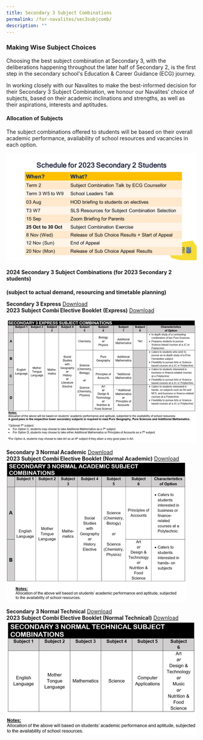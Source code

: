 ```yaml
---
title: Secondary 3 Subject Combinations
permalink: /for-navalites/sec3subjcomb/
description: ""
---
```

### Making Wise Subject Choices

Choosing the best subject combination at Secondary 3, with the deliberations happening throughout the later half of Secondary 2, is the first step in the secondary school's Education &amp; Career Guidance (ECG) journey. 

In working closely with our Navalites to make the best-informed decision for their Secondary 3 Subject Combination, we honour our Navalites’ choice of subjects, based on their academic inclinations and strengths, as well as their aspirations, interests and aptitudes.

#### Allocation of Subjects
The subject combinations offered to students will be based on their overall academic performance, availability of school resources and vacancies in each option. 

![](/images/2024%20subject%20combination%20overview.jpg)



#### 2024 Secondary 3 Subject Combinations (for 2023 Secondary 2 students) 
**(subject to actual demand, resourcing and timetable planning)**

**Secondary 3 Express** <a href="/files/Su%20combi/Sec3EX.pdf">Download</a>    
**2023 Subject Combi Elective Booklet** **(Express)** [Download](/files/2023%20subject%20combi%20elective%20booklet%20(express).pdf)

![](/images/Picture5.jpg)


**Secondary 3 Normal Academic** <a href="/files/Su%20combi/Sec3NA.pdf">Download</a>  
**2023 Subject Combi Elective Booklet (Normal Academic)** [Download](/files/2023%20subject%20combi%20elective%20booklet%20(normal%20academic).pdf)
![](/images/Picture6.png)


**Secondary 3 Normal Technical** <a href="/files/Su%20combi/Sec3NT.pdf">Download</a>  
**2023 Subject Combi Elective Booklet (Normal Technical)** [Download](/files/2023%20subject%20combi%20elective%20booklet%20(normal%20technical).pdf)
![](/images/Picture7.png)